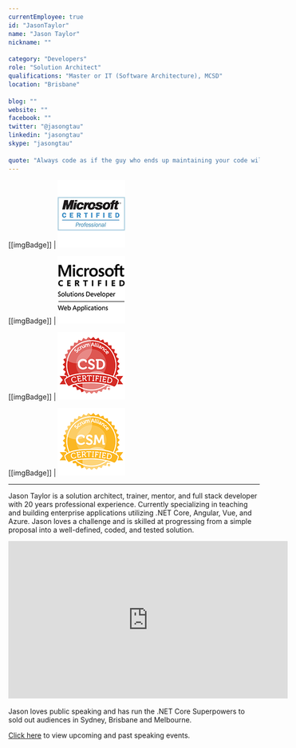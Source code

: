 ```yaml
---
currentEmployee: true
id: "JasonTaylor"
name: "Jason Taylor"
nickname: ""

category: "Developers"
role: "Solution Architect"
qualifications: "Master or IT (Software Architecture), MCSD"
location: "Brisbane"

blog: ""
website: ""
facebook: ""
twitter: "@jasongtau"
linkedin: "jasongtau"
skype: "jasongtau"

quote: "Always code as if the guy who ends up maintaining your code will be a violent psychopath who knows where you live."
---
```


[[imgBadge]]
| ![MSCProfessional.png](../badges/Certification-microsoft-professional.jpg)

[[imgBadge]]
| ![MSCWebAp.png](../badges/Certification-microsoft-developer-webapps.png)

[[imgBadge]]
| ![PSDI.png](../badges/Certification-scrumalliance-developer-1.png)

[[imgBadge]]
| ![SAI_BadgeSizes_DigitalBadging_CSM.png](../badges/Certification-scrumalliance-master.png)

---

Jason Taylor is a solution architect, trainer, mentor, and full stack developer with 20 years professional experience. Currently specializing in teaching and building enterprise applications utilizing .NET Core, Angular, Vue, and Azure. Jason loves a challenge and is skilled at progressing from a simple proposal into a well-defined, coded, and tested solution.

<iframe width="560" height="315" src="https://www.youtube.com/embed/_lwCVE_XgqI?controls=0" frameborder="0"></iframe>

Jason loves public speaking and has run the .NET Core Superpowers to sold out audiences in Sydney, Brisbane and Melbourne.

[Click here](http://www.codingflow.net/speaking/) to view upcoming and past speaking events.
